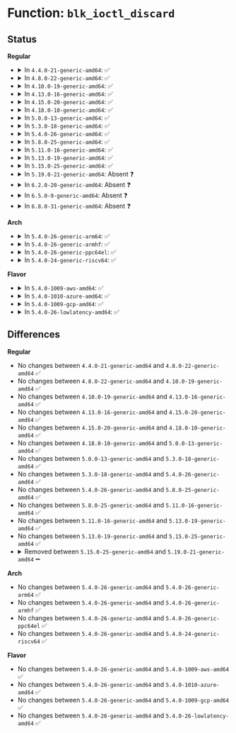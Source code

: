 # Function: <code>blk_ioctl_discard</code>

## Status
<b>Regular</b>
<ul>
<li>
<details>
<summary>In <code>4.4.0-21-generic-amd64</code>: ✅</summary>

```c
int blk_ioctl_discard(struct block_device * bdev, fmode_t mode, long unsigned int arg, long unsigned int flags)
```

```json
{
  "name": "blk_ioctl_discard",
  "collision_type": "Unique Static",
  "inline_type": "No",
  "funcs": [
    {
      "addr": 18446744071582812480,
      "name": "blk_ioctl_discard",
      "external": false,
      "loc": "block/ioctl.c:197",
      "file": "block/ioctl.c",
      "inline": "seen, unknown",
      "caller_inline": [],
      "caller_func": [
        "block/ioctl.c:blkdev_ioctl",
        "block/ioctl.c:blkdev_ioctl"
      ]
    }
  ],
  "symbols": [
    {
      "addr": 18446744071582812480,
      "name": "blk_ioctl_discard",
      "section": ".text",
      "bind": "STB_LOCAL",
      "size": 187
    }
  ]
}
```
</details>
</li>
<li>
<details>
<summary>In <code>4.8.0-22-generic-amd64</code>: ✅</summary>

```c
int blk_ioctl_discard(struct block_device * bdev, fmode_t mode, long unsigned int arg, long unsigned int flags)
```

```json
{
  "name": "blk_ioctl_discard",
  "collision_type": "Unique Static",
  "inline_type": "No",
  "funcs": [
    {
      "addr": 18446744071583091808,
      "name": "blk_ioctl_discard",
      "external": false,
      "loc": "block/ioctl.c:197",
      "file": "block/ioctl.c",
      "inline": "seen, unknown",
      "caller_inline": [],
      "caller_func": [
        "block/ioctl.c:blkdev_ioctl",
        "block/ioctl.c:blkdev_ioctl"
      ]
    }
  ],
  "symbols": [
    {
      "addr": 18446744071583091808,
      "name": "blk_ioctl_discard",
      "section": ".text",
      "bind": "STB_LOCAL",
      "size": 187
    }
  ]
}
```
</details>
</li>
<li>
<details>
<summary>In <code>4.10.0-19-generic-amd64</code>: ✅</summary>

```c
int blk_ioctl_discard(struct block_device * bdev, fmode_t mode, long unsigned int arg, long unsigned int flags)
```

```json
{
  "name": "blk_ioctl_discard",
  "collision_type": "Unique Static",
  "inline_type": "No",
  "funcs": [
    {
      "addr": 18446744071583203136,
      "name": "blk_ioctl_discard",
      "external": false,
      "loc": "block/ioctl.c:200",
      "file": "block/ioctl.c",
      "inline": "seen, unknown",
      "caller_inline": [],
      "caller_func": [
        "block/ioctl.c:blkdev_ioctl",
        "block/ioctl.c:blkdev_ioctl"
      ]
    }
  ],
  "symbols": [
    {
      "addr": 18446744071583203136,
      "name": "blk_ioctl_discard",
      "section": ".text",
      "bind": "STB_LOCAL",
      "size": 187
    }
  ]
}
```
</details>
</li>
<li>
<details>
<summary>In <code>4.13.0-16-generic-amd64</code>: ✅</summary>

```c
int blk_ioctl_discard(struct block_device * bdev, fmode_t mode, long unsigned int arg, long unsigned int flags)
```

```json
{
  "name": "blk_ioctl_discard",
  "collision_type": "Unique Static",
  "inline_type": "No",
  "funcs": [
    {
      "addr": 18446744071583261328,
      "name": "blk_ioctl_discard",
      "external": false,
      "loc": "block/ioctl.c:200",
      "file": "block/ioctl.c",
      "inline": "seen, unknown",
      "caller_inline": [],
      "caller_func": [
        "block/ioctl.c:blkdev_ioctl",
        "block/ioctl.c:blkdev_ioctl"
      ]
    }
  ],
  "symbols": [
    {
      "addr": 18446744071583261328,
      "name": "blk_ioctl_discard",
      "section": ".text",
      "bind": "STB_LOCAL",
      "size": 184
    }
  ]
}
```
</details>
</li>
<li>
<details>
<summary>In <code>4.15.0-20-generic-amd64</code>: ✅</summary>

```c
int blk_ioctl_discard(struct block_device * bdev, fmode_t mode, long unsigned int arg, long unsigned int flags)
```

```json
{
  "name": "blk_ioctl_discard",
  "collision_type": "Unique Static",
  "inline_type": "No",
  "funcs": [
    {
      "addr": 18446744071583440848,
      "name": "blk_ioctl_discard",
      "external": false,
      "loc": "block/ioctl.c:200",
      "file": "block/ioctl.c",
      "inline": "seen, unknown",
      "caller_inline": [],
      "caller_func": [
        "block/ioctl.c:blkdev_ioctl",
        "block/ioctl.c:blkdev_ioctl"
      ]
    }
  ],
  "symbols": [
    {
      "addr": 18446744071583440848,
      "name": "blk_ioctl_discard",
      "section": ".text",
      "bind": "STB_LOCAL",
      "size": 262
    }
  ]
}
```
</details>
</li>
<li>
<details>
<summary>In <code>4.18.0-10-generic-amd64</code>: ✅</summary>

```c
int blk_ioctl_discard(struct block_device * bdev, fmode_t mode, long unsigned int arg, long unsigned int flags)
```

```json
{
  "name": "blk_ioctl_discard",
  "collision_type": "Unique Static",
  "inline_type": "No",
  "funcs": [
    {
      "addr": 18446744071583652080,
      "name": "blk_ioctl_discard",
      "external": false,
      "loc": "block/ioctl.c:200",
      "file": "block/ioctl.c",
      "inline": "seen, unknown",
      "caller_inline": [],
      "caller_func": [
        "block/ioctl.c:blkdev_ioctl",
        "block/ioctl.c:blkdev_ioctl"
      ]
    }
  ],
  "symbols": [
    {
      "addr": 18446744071583652080,
      "name": "blk_ioctl_discard",
      "section": ".text",
      "bind": "STB_LOCAL",
      "size": 262
    }
  ]
}
```
</details>
</li>
<li>
<details>
<summary>In <code>5.0.0-13-generic-amd64</code>: ✅</summary>

```c
int blk_ioctl_discard(struct block_device * bdev, fmode_t mode, long unsigned int arg, long unsigned int flags)
```

```json
{
  "name": "blk_ioctl_discard",
  "collision_type": "Unique Static",
  "inline_type": "No",
  "funcs": [
    {
      "addr": 18446744071583758240,
      "name": "blk_ioctl_discard",
      "external": false,
      "loc": "block/ioctl.c:200",
      "file": "block/ioctl.c",
      "inline": "seen, unknown",
      "caller_inline": [],
      "caller_func": [
        "block/ioctl.c:blkdev_ioctl",
        "block/ioctl.c:blkdev_ioctl"
      ]
    }
  ],
  "symbols": [
    {
      "addr": 18446744071583758240,
      "name": "blk_ioctl_discard",
      "section": ".text",
      "bind": "STB_LOCAL",
      "size": 259
    }
  ]
}
```
</details>
</li>
<li>
<details>
<summary>In <code>5.3.0-18-generic-amd64</code>: ✅</summary>

```c
int blk_ioctl_discard(struct block_device * bdev, fmode_t mode, long unsigned int arg, long unsigned int flags)
```

```json
{
  "name": "blk_ioctl_discard",
  "collision_type": "Unique Static",
  "inline_type": "No",
  "funcs": [
    {
      "addr": 18446744071583947600,
      "name": "blk_ioctl_discard",
      "external": false,
      "loc": "block/ioctl.c:201",
      "file": "block/ioctl.c",
      "inline": "seen, unknown",
      "caller_inline": [],
      "caller_func": [
        "block/ioctl.c:blkdev_ioctl",
        "block/ioctl.c:blkdev_ioctl"
      ]
    }
  ],
  "symbols": [
    {
      "addr": 18446744071583947600,
      "name": "blk_ioctl_discard",
      "section": ".text",
      "bind": "STB_LOCAL",
      "size": 261
    }
  ]
}
```
</details>
</li>
<li>
<details>
<summary>In <code>5.4.0-26-generic-amd64</code>: ✅</summary>

```c
int blk_ioctl_discard(struct block_device * bdev, fmode_t mode, long unsigned int arg, long unsigned int flags)
```

```json
{
  "name": "blk_ioctl_discard",
  "collision_type": "Unique Static",
  "inline_type": "No",
  "funcs": [
    {
      "addr": 18446744071584051120,
      "name": "blk_ioctl_discard",
      "external": false,
      "loc": "block/ioctl.c:201",
      "file": "block/ioctl.c",
      "inline": "seen, unknown",
      "caller_inline": [],
      "caller_func": [
        "block/ioctl.c:blkdev_ioctl",
        "block/ioctl.c:blkdev_ioctl"
      ]
    }
  ],
  "symbols": [
    {
      "addr": 18446744071584051120,
      "name": "blk_ioctl_discard",
      "section": ".text",
      "bind": "STB_LOCAL",
      "size": 261
    }
  ]
}
```
</details>
</li>
<li>
<details>
<summary>In <code>5.8.0-25-generic-amd64</code>: ✅</summary>

```c
int blk_ioctl_discard(struct block_device * bdev, fmode_t mode, long unsigned int arg, long unsigned int flags)
```

```json
{
  "name": "blk_ioctl_discard",
  "collision_type": "Unique Static",
  "inline_type": "No",
  "funcs": [
    {
      "addr": 18446744071584447600,
      "name": "blk_ioctl_discard",
      "external": false,
      "loc": "block/ioctl.c:109",
      "file": "block/ioctl.c",
      "inline": "seen, unknown",
      "caller_inline": [],
      "caller_func": [
        "block/ioctl.c:blkdev_common_ioctl",
        "block/ioctl.c:blkdev_common_ioctl"
      ]
    }
  ],
  "symbols": [
    {
      "addr": 18446744071584447600,
      "name": "blk_ioctl_discard",
      "section": ".text",
      "bind": "STB_LOCAL",
      "size": 259
    }
  ]
}
```
</details>
</li>
<li>
<details>
<summary>In <code>5.11.0-16-generic-amd64</code>: ✅</summary>

```c
int blk_ioctl_discard(struct block_device * bdev, fmode_t mode, long unsigned int arg, long unsigned int flags)
```

```json
{
  "name": "blk_ioctl_discard",
  "collision_type": "Unique Static",
  "inline_type": "No",
  "funcs": [
    {
      "addr": 18446744071584563824,
      "name": "blk_ioctl_discard",
      "external": false,
      "loc": "block/ioctl.c:107",
      "file": "block/ioctl.c",
      "inline": "seen, unknown",
      "caller_inline": [],
      "caller_func": [
        "block/ioctl.c:blkdev_common_ioctl"
      ]
    }
  ],
  "symbols": [
    {
      "addr": 18446744071584563824,
      "name": "blk_ioctl_discard",
      "section": ".text",
      "bind": "STB_LOCAL",
      "size": 257
    }
  ]
}
```
</details>
</li>
<li>
<details>
<summary>In <code>5.13.0-19-generic-amd64</code>: ✅</summary>

```c
int blk_ioctl_discard(struct block_device * bdev, fmode_t mode, long unsigned int arg, long unsigned int flags)
```

```json
{
  "name": "blk_ioctl_discard",
  "collision_type": "Unique Static",
  "inline_type": "No",
  "funcs": [
    {
      "addr": 18446744071584596736,
      "name": "blk_ioctl_discard",
      "external": false,
      "loc": "block/ioctl.c:109",
      "file": "block/ioctl.c",
      "inline": "seen, unknown",
      "caller_inline": [],
      "caller_func": [
        "block/ioctl.c:blkdev_common_ioctl"
      ]
    }
  ],
  "symbols": [
    {
      "addr": 18446744071584596736,
      "name": "blk_ioctl_discard",
      "section": ".text",
      "bind": "STB_LOCAL",
      "size": 257
    }
  ]
}
```
</details>
</li>
<li>
<details>
<summary>In <code>5.15.0-25-generic-amd64</code>: ✅</summary>

```c
int blk_ioctl_discard(struct block_device * bdev, fmode_t mode, long unsigned int arg, long unsigned int flags)
```

```json
{
  "name": "blk_ioctl_discard",
  "collision_type": "Unique Static",
  "inline_type": "No",
  "funcs": [
    {
      "addr": 18446744071585011808,
      "name": "blk_ioctl_discard",
      "external": false,
      "loc": "block/ioctl.c:110",
      "file": "block/ioctl.c",
      "inline": "seen, unknown",
      "caller_inline": [],
      "caller_func": [
        "block/ioctl.c:blkdev_common_ioctl"
      ]
    }
  ],
  "symbols": [
    {
      "addr": 18446744071585011808,
      "name": "blk_ioctl_discard",
      "section": ".text",
      "bind": "STB_LOCAL",
      "size": 314
    }
  ]
}
```
</details>
</li>
<li>
<details>
<summary>In <code>5.19.0-21-generic-amd64</code>: Absent ❓</summary>

```json
{
  "name": "blk_ioctl_discard",
  "collision_type": "Unique Static",
  "inline_type": "Full",
  "funcs": [
    {
      "addr": 18446744071585729603,
      "name": "blk_ioctl_discard",
      "external": false,
      "loc": "block/ioctl.c:85",
      "file": "block/ioctl.c",
      "inline": "not declared, inlined",
      "caller_inline": [
        "block/ioctl.c:blkdev_common_ioctl"
      ],
      "caller_func": []
    }
  ],
  "symbols": []
}
```
</details>
</li>
<li>
<details>
<summary>In <code>6.2.0-20-generic-amd64</code>: Absent ❓</summary>

```json
{
  "name": "blk_ioctl_discard",
  "collision_type": "Unique Static",
  "inline_type": "Full",
  "funcs": [
    {
      "addr": 18446744071586510891,
      "name": "blk_ioctl_discard",
      "external": false,
      "loc": "block/ioctl.c:85",
      "file": "block/ioctl.c",
      "inline": "not declared, inlined",
      "caller_inline": [
        "block/ioctl.c:blkdev_common_ioctl"
      ],
      "caller_func": []
    }
  ],
  "symbols": []
}
```
</details>
</li>
<li>
<details>
<summary>In <code>6.5.0-9-generic-amd64</code>: Absent ❓</summary>

```json
{
  "name": "blk_ioctl_discard",
  "collision_type": "Unique Static",
  "inline_type": "Full",
  "funcs": [
    {
      "addr": 18446744071586755750,
      "name": "blk_ioctl_discard",
      "external": false,
      "loc": "block/ioctl.c:87",
      "file": "block/ioctl.c",
      "inline": "not declared, inlined",
      "caller_inline": [
        "block/ioctl.c:blkdev_common_ioctl"
      ],
      "caller_func": []
    }
  ],
  "symbols": []
}
```
</details>
</li>
<li>
<details>
<summary>In <code>6.8.0-31-generic-amd64</code>: Absent ❓</summary>

```json
{
  "name": "blk_ioctl_discard",
  "collision_type": "Unique Static",
  "inline_type": "Full",
  "funcs": [
    {
      "addr": 18446744071587027974,
      "name": "blk_ioctl_discard",
      "external": false,
      "loc": "block/ioctl.c:88",
      "file": "block/ioctl.c",
      "inline": "not declared, inlined",
      "caller_inline": [
        "block/ioctl.c:blkdev_common_ioctl"
      ],
      "caller_func": []
    }
  ],
  "symbols": []
}
```
</details>
</li>
</ul>
<b>Arch</b>
<ul>
<li>
<details>
<summary>In <code>5.4.0-26-generic-arm64</code>: ✅</summary>

```c
int blk_ioctl_discard(struct block_device * bdev, fmode_t mode, long unsigned int arg, long unsigned int flags)
```

```json
{
  "name": "blk_ioctl_discard",
  "collision_type": "Unique Static",
  "inline_type": "No",
  "funcs": [
    {
      "addr": 18446603336495890080,
      "name": "blk_ioctl_discard",
      "external": false,
      "loc": "block/ioctl.c:201",
      "file": "block/ioctl.c",
      "inline": "seen, unknown",
      "caller_inline": [],
      "caller_func": [
        "block/ioctl.c:blkdev_ioctl",
        "block/ioctl.c:blkdev_ioctl"
      ]
    }
  ],
  "symbols": [
    {
      "addr": 18446603336495890080,
      "name": "blk_ioctl_discard",
      "section": ".text",
      "bind": "STB_LOCAL",
      "size": 264
    }
  ]
}
```
</details>
</li>
<li>
<details>
<summary>In <code>5.4.0-26-generic-armhf</code>: ✅</summary>

```c
int blk_ioctl_discard(struct block_device * bdev, fmode_t mode, long unsigned int arg, long unsigned int flags)
```

```json
{
  "name": "blk_ioctl_discard",
  "collision_type": "Unique Static",
  "inline_type": "No",
  "funcs": [
    {
      "addr": 3229232980,
      "name": "blk_ioctl_discard",
      "external": false,
      "loc": "block/ioctl.c:201",
      "file": "block/ioctl.c",
      "inline": "seen, unknown",
      "caller_inline": [],
      "caller_func": [
        "block/ioctl.c:blkdev_ioctl",
        "block/ioctl.c:blkdev_ioctl"
      ]
    }
  ],
  "symbols": [
    {
      "addr": 3229232980,
      "name": "blk_ioctl_discard",
      "section": ".text",
      "bind": "STB_LOCAL",
      "size": 472
    }
  ]
}
```
</details>
</li>
<li>
<details>
<summary>In <code>5.4.0-26-generic-ppc64el</code>: ✅</summary>

```c
int blk_ioctl_discard(struct block_device * bdev, fmode_t mode, long unsigned int arg, long unsigned int flags)
```

```json
{
  "name": "blk_ioctl_discard",
  "collision_type": "Unique Static",
  "inline_type": "No",
  "funcs": [
    {
      "addr": 13835058055290093360,
      "name": "blk_ioctl_discard",
      "external": false,
      "loc": "block/ioctl.c:201",
      "file": "block/ioctl.c",
      "inline": "seen, unknown",
      "caller_inline": [],
      "caller_func": [
        "block/ioctl.c:blkdev_ioctl",
        "block/ioctl.c:blkdev_ioctl"
      ]
    }
  ],
  "symbols": [
    {
      "addr": 13835058055290093360,
      "name": "blk_ioctl_discard",
      "section": ".text",
      "bind": "STB_LOCAL",
      "size": 392
    }
  ]
}
```
</details>
</li>
<li>
<details>
<summary>In <code>5.4.0-24-generic-riscv64</code>: ✅</summary>

```c
int blk_ioctl_discard(struct block_device * bdev, fmode_t mode, long unsigned int arg, long unsigned int flags)
```

```json
{
  "name": "blk_ioctl_discard",
  "collision_type": "Unique Static",
  "inline_type": "No",
  "funcs": [
    {
      "addr": 18446743936275008974,
      "name": "blk_ioctl_discard",
      "external": false,
      "loc": "block/ioctl.c:201",
      "file": "block/ioctl.c",
      "inline": "seen, unknown",
      "caller_inline": [],
      "caller_func": [
        "block/ioctl.c:blkdev_ioctl"
      ]
    }
  ],
  "symbols": [
    {
      "addr": 18446743936275008974,
      "name": "blk_ioctl_discard",
      "section": ".text",
      "bind": "STB_LOCAL",
      "size": 188
    }
  ]
}
```
</details>
</li>
</ul>
<b>Flavor</b>
<ul>
<li>
<details>
<summary>In <code>5.4.0-1009-aws-amd64</code>: ✅</summary>

```c
int blk_ioctl_discard(struct block_device * bdev, fmode_t mode, long unsigned int arg, long unsigned int flags)
```

```json
{
  "name": "blk_ioctl_discard",
  "collision_type": "Unique Static",
  "inline_type": "No",
  "funcs": [
    {
      "addr": 18446744071584019856,
      "name": "blk_ioctl_discard",
      "external": false,
      "loc": "block/ioctl.c:201",
      "file": "block/ioctl.c",
      "inline": "seen, unknown",
      "caller_inline": [],
      "caller_func": [
        "block/ioctl.c:blkdev_ioctl",
        "block/ioctl.c:blkdev_ioctl"
      ]
    }
  ],
  "symbols": [
    {
      "addr": 18446744071584019856,
      "name": "blk_ioctl_discard",
      "section": ".text",
      "bind": "STB_LOCAL",
      "size": 261
    }
  ]
}
```
</details>
</li>
<li>
<details>
<summary>In <code>5.4.0-1010-azure-amd64</code>: ✅</summary>

```c
int blk_ioctl_discard(struct block_device * bdev, fmode_t mode, long unsigned int arg, long unsigned int flags)
```

```json
{
  "name": "blk_ioctl_discard",
  "collision_type": "Unique Static",
  "inline_type": "No",
  "funcs": [
    {
      "addr": 18446744071583955664,
      "name": "blk_ioctl_discard",
      "external": false,
      "loc": "block/ioctl.c:201",
      "file": "block/ioctl.c",
      "inline": "seen, unknown",
      "caller_inline": [],
      "caller_func": [
        "block/ioctl.c:blkdev_ioctl",
        "block/ioctl.c:blkdev_ioctl"
      ]
    }
  ],
  "symbols": [
    {
      "addr": 18446744071583955664,
      "name": "blk_ioctl_discard",
      "section": ".text",
      "bind": "STB_LOCAL",
      "size": 261
    }
  ]
}
```
</details>
</li>
<li>
<details>
<summary>In <code>5.4.0-1009-gcp-amd64</code>: ✅</summary>

```c
int blk_ioctl_discard(struct block_device * bdev, fmode_t mode, long unsigned int arg, long unsigned int flags)
```

```json
{
  "name": "blk_ioctl_discard",
  "collision_type": "Unique Static",
  "inline_type": "No",
  "funcs": [
    {
      "addr": 18446744071584003616,
      "name": "blk_ioctl_discard",
      "external": false,
      "loc": "block/ioctl.c:201",
      "file": "block/ioctl.c",
      "inline": "seen, unknown",
      "caller_inline": [],
      "caller_func": [
        "block/ioctl.c:blkdev_ioctl",
        "block/ioctl.c:blkdev_ioctl"
      ]
    }
  ],
  "symbols": [
    {
      "addr": 18446744071584003616,
      "name": "blk_ioctl_discard",
      "section": ".text",
      "bind": "STB_LOCAL",
      "size": 261
    }
  ]
}
```
</details>
</li>
<li>
<details>
<summary>In <code>5.4.0-26-lowlatency-amd64</code>: ✅</summary>

```c
int blk_ioctl_discard(struct block_device * bdev, fmode_t mode, long unsigned int arg, long unsigned int flags)
```

```json
{
  "name": "blk_ioctl_discard",
  "collision_type": "Unique Static",
  "inline_type": "No",
  "funcs": [
    {
      "addr": 18446744071584106032,
      "name": "blk_ioctl_discard",
      "external": false,
      "loc": "block/ioctl.c:201",
      "file": "block/ioctl.c",
      "inline": "seen, unknown",
      "caller_inline": [],
      "caller_func": [
        "block/ioctl.c:blkdev_ioctl",
        "block/ioctl.c:blkdev_ioctl"
      ]
    }
  ],
  "symbols": [
    {
      "addr": 18446744071584106032,
      "name": "blk_ioctl_discard",
      "section": ".text",
      "bind": "STB_LOCAL",
      "size": 261
    }
  ]
}
```
</details>
</li>
</ul>

## Differences
<b>Regular</b>
<ul>
<li>
No changes between <code>4.4.0-21-generic-amd64</code> and <code>4.8.0-22-generic-amd64</code> ✅
</li>
<li>
No changes between <code>4.8.0-22-generic-amd64</code> and <code>4.10.0-19-generic-amd64</code> ✅
</li>
<li>
No changes between <code>4.10.0-19-generic-amd64</code> and <code>4.13.0-16-generic-amd64</code> ✅
</li>
<li>
No changes between <code>4.13.0-16-generic-amd64</code> and <code>4.15.0-20-generic-amd64</code> ✅
</li>
<li>
No changes between <code>4.15.0-20-generic-amd64</code> and <code>4.18.0-10-generic-amd64</code> ✅
</li>
<li>
No changes between <code>4.18.0-10-generic-amd64</code> and <code>5.0.0-13-generic-amd64</code> ✅
</li>
<li>
No changes between <code>5.0.0-13-generic-amd64</code> and <code>5.3.0-18-generic-amd64</code> ✅
</li>
<li>
No changes between <code>5.3.0-18-generic-amd64</code> and <code>5.4.0-26-generic-amd64</code> ✅
</li>
<li>
No changes between <code>5.4.0-26-generic-amd64</code> and <code>5.8.0-25-generic-amd64</code> ✅
</li>
<li>
No changes between <code>5.8.0-25-generic-amd64</code> and <code>5.11.0-16-generic-amd64</code> ✅
</li>
<li>
No changes between <code>5.11.0-16-generic-amd64</code> and <code>5.13.0-19-generic-amd64</code> ✅
</li>
<li>
No changes between <code>5.13.0-19-generic-amd64</code> and <code>5.15.0-25-generic-amd64</code> ✅
</li>
<li>
<details>
<summary>Removed between <code>5.15.0-25-generic-amd64</code> and <code>5.19.0-21-generic-amd64</code> ➖</summary>

```c
int blk_ioctl_discard(struct block_device * bdev, fmode_t mode, long unsigned int arg, long unsigned int flags)
```
</details>
</li>
</ul>
<b>Arch</b>
<ul>
<li>
No changes between <code>5.4.0-26-generic-amd64</code> and <code>5.4.0-26-generic-arm64</code> ✅
</li>
<li>
No changes between <code>5.4.0-26-generic-amd64</code> and <code>5.4.0-26-generic-armhf</code> ✅
</li>
<li>
No changes between <code>5.4.0-26-generic-amd64</code> and <code>5.4.0-26-generic-ppc64el</code> ✅
</li>
<li>
No changes between <code>5.4.0-26-generic-amd64</code> and <code>5.4.0-24-generic-riscv64</code> ✅
</li>
</ul>
<b>Flavor</b>
<ul>
<li>
No changes between <code>5.4.0-26-generic-amd64</code> and <code>5.4.0-1009-aws-amd64</code> ✅
</li>
<li>
No changes between <code>5.4.0-26-generic-amd64</code> and <code>5.4.0-1010-azure-amd64</code> ✅
</li>
<li>
No changes between <code>5.4.0-26-generic-amd64</code> and <code>5.4.0-1009-gcp-amd64</code> ✅
</li>
<li>
No changes between <code>5.4.0-26-generic-amd64</code> and <code>5.4.0-26-lowlatency-amd64</code> ✅
</li>
</ul>
